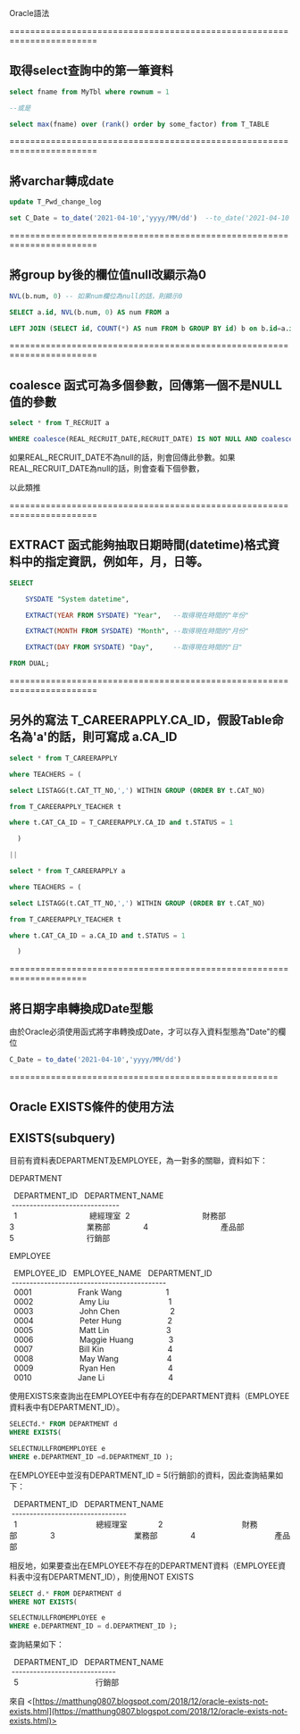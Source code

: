 Oracle語法

=======================================================================

## 取得select查詢中的第一筆資料
```sql
select fname from MyTbl where rownum = 1

--或是

select max(fname) over (rank() order by some_factor) from T_TABLE
```
=======================================================================

## 將varchar轉成date
```sql
update T_Pwd_change_log

set C_Date = to_date('2021-04-10','yyyy/MM/dd')  --to_date('2021-04-10','yyyy/MM/dd')
```
=======================================================================

## 將group by後的欄位值null改顯示為0
```sql
NVL(b.num, 0) -- 如果num欄位為null的話，則顯示0

SELECT a.id, NVL(b.num, 0) AS num FROM a

LEFT JOIN (SELECT id, COUNT(*) AS num FROM b GROUP BY id) b on b.id=a.id
```
=======================================================================

## coalesce 函式可為多個參數，回傳第一個不是NULL值的參數
```sql
select * from T_RECRUIT a

WHERE coalesce(REAL_RECRUIT_DATE,RECRUIT_DATE) IS NOT NULL AND coalesce(REAL_QUIT_DATE,QUIT_DATE) IS NULL
```
如果REAL_RECRUIT_DATE不為null的話，則會回傳此參數。如果REAL_RECRUIT_DATE為null的話，則會查看下個參數，

以此類推

=======================================================================

## EXTRACT 函式能夠抽取日期時間(datetime)格式資料中的指定資訊，例如年，月，日等。
```sql
SELECT

    SYSDATE "System datetime",

    EXTRACT(YEAR FROM SYSDATE) "Year",   --取得現在時間的"年份"

    EXTRACT(MONTH FROM SYSDATE) "Month", --取得現在時間的"月份"

    EXTRACT(DAY FROM SYSDATE) "Day",     --取得現在時間的"日"

FROM DUAL;
```
=======================================================================

## 另外的寫法 T_CAREERAPPLY.CA_ID，假設Table命名為'a'的話，則可寫成 a.CA_ID
```sql
select * from T_CAREERAPPLY

where TEACHERS = (

select LISTAGG(t.CAT_TT_NO,',') WITHIN GROUP (ORDER BY t.CAT_NO)

from T_CAREERAPPLY_TEACHER t

where t.CAT_CA_ID = T_CAREERAPPLY.CA_ID and t.STATUS = 1

  )

||

select * from T_CAREERAPPLY a

where TEACHERS = (

select LISTAGG(t.CAT_TT_NO,',') WITHIN GROUP (ORDER BY t.CAT_NO)

from T_CAREERAPPLY_TEACHER t

where t.CAT_CA_ID = a.CA_ID and t.STATUS = 1

  )
```
=====================================================================

## 將日期字串轉換成Date型態

由於Oracle必須使用函式將字串轉換成Date，才可以存入資料型態為"Date"的欄位
```sql
C_Date = to_date('2021-04-10','yyyy/MM/dd')
```
====================================================

## Oracle EXISTS條件的使用方法

## EXISTS(subquery)

目前有資料表DEPARTMENT及EMPLOYEE，為一對多的關聯，資料如下：

DEPARTMENT

  DEPARTMENT_ID   DEPARTMENT_NAME   
 ------------------------------  
  1                                 總經理室 
  2                                 財務部               
  3                                 業務部               
  4                                 產品部               
  5                                 行銷部             

EMPLOYEE

  EMPLOYEE_ID   EMPLOYEE_NAME   DEPARTMENT_ID   
 -------------------------------------------  
  0001                     Frank Wang                    1               
  0002                     Amy Liu                           1               
  0003                     John Chen                       2               
  0004                     Peter Hung                     2               
  0005                     Matt Lin                          3               
  0006                     Maggie Huang                3               
  0007                     Bill Kin                             4               
  0008                     May Wang                      4               
  0009                     Ryan Hen                        4               
  0010                     Jane Li                             4             

使用EXISTS來查詢出在EMPLOYEE中有存在的DEPARTMENT資料（EMPLOYEE資料表中有DEPARTMENT_ID）。
```sql
SELECTd.* FROM DEPARTMENT d  
WHERE EXISTS(

SELECTNULLFROMEMPLOYEE e  
WHERE e.DEPARTMENT_ID =d.DEPARTMENT_ID );
```
在EMPLOYEE中並沒有DEPARTMENT_ID = 5(行銷部)的資料，因此查詢結果如下：

  DEPARTMENT_ID   DEPARTMENT_NAME   
 --------------------------------  
  1                                    總經理室              
  2                                    財務部               
  3                                    業務部               
  4                                    產品部             

相反地，如果要查出在EMPLOYEE不存在的DEPARTMENT資料（EMPLOYEE資料表中沒有DEPARTMENT_ID），則使用NOT EXISTS
```sql
SELECT d.* FROM DEPARTMENT d  
WHERE NOT EXISTS(

SELECTNULLFROMEMPLOYEE e  
WHERE e.DEPARTMENT_ID = d.DEPARTMENT_ID );
```
查詢結果如下：

  DEPARTMENT_ID   DEPARTMENT_NAME   
 -----------------------------  
  5                                   行銷部             

來自 <[https://matthung0807.blogspot.com/2018/12/oracle-exists-not-exists.html](https://matthung0807.blogspot.com/2018/12/oracle-exists-not-exists.html)>